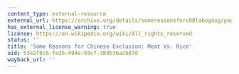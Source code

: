 ```yaml
---
content_type: external-resource
external_url: https://archive.org/details/somereasonsforc00labogoog/page/n16/mode/2up
has_external_license_warning: true
license: https://en.wikipedia.org/wiki/All_rights_reserved
status: ''
title: 'Some Reasons for Chinese Exclusion: Meat Vs. Rice'
uid: 53e2f8c6-fe2b-494e-93c7-389b36acb87d
wayback_url: ''
---
```

